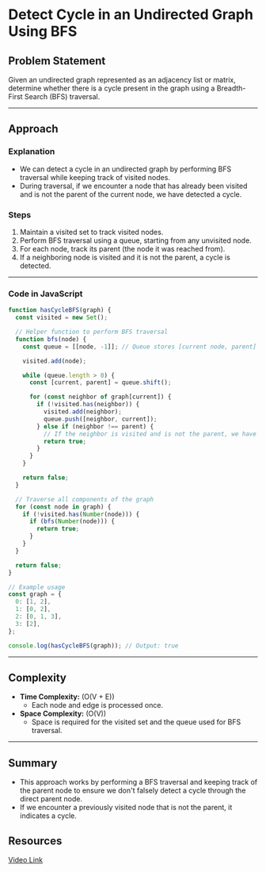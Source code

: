 # Detect Cycle in an Undirected Graph Using BFS

## Problem Statement

Given an undirected graph represented as an adjacency list or matrix, determine whether there is a cycle present in the graph using a Breadth-First Search (BFS) traversal.

---

## Approach

### Explanation

- We can detect a cycle in an undirected graph by performing BFS traversal while keeping track of visited nodes.
- During traversal, if we encounter a node that has already been visited and is not the parent of the current node, we have detected a cycle.

### Steps

1. Maintain a visited set to track visited nodes.
2. Perform BFS traversal using a queue, starting from any unvisited node.
3. For each node, track its parent (the node it was reached from).
4. If a neighboring node is visited and it is not the parent, a cycle is detected.

---

### Code in JavaScript

```javascript
function hasCycleBFS(graph) {
  const visited = new Set();

  // Helper function to perform BFS traversal
  function bfs(node) {
    const queue = [[node, -1]]; // Queue stores [current node, parent]

    visited.add(node);

    while (queue.length > 0) {
      const [current, parent] = queue.shift();

      for (const neighbor of graph[current]) {
        if (!visited.has(neighbor)) {
          visited.add(neighbor);
          queue.push([neighbor, current]);
        } else if (neighbor !== parent) {
          // If the neighbor is visited and is not the parent, we have a cycle
          return true;
        }
      }
    }

    return false;
  }

  // Traverse all components of the graph
  for (const node in graph) {
    if (!visited.has(Number(node))) {
      if (bfs(Number(node))) {
        return true;
      }
    }
  }

  return false;
}

// Example usage
const graph = {
  0: [1, 2],
  1: [0, 2],
  2: [0, 1, 3],
  3: [2],
};

console.log(hasCycleBFS(graph)); // Output: true
```

---

## Complexity

- **Time Complexity:** \(O(V + E)\)
  - Each node and edge is processed once.
- **Space Complexity:** \(O(V)\)
  - Space is required for the visited set and the queue used for BFS traversal.

---

## Summary

- This approach works by performing a BFS traversal and keeping track of the parent node to ensure we don't falsely detect a cycle through the direct parent node.
- If we encounter a previously visited node that is not the parent, it indicates a cycle.

## Resources

[Video Link](https://www.youtube.com/watch?v=BPlrALf1LDU&list=PLgUwDviBIf0oE3gA41TKO2H5bHpPd7fzn&index=11&ab_channel=takeUforward)
